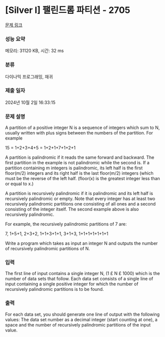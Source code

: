# [Silver I] 팰린드롬 파티션 - 2705 

[문제 링크](https://www.acmicpc.net/problem/2705) 

### 성능 요약

메모리: 31120 KB, 시간: 32 ms

### 분류

다이나믹 프로그래밍, 재귀

### 제출 일자

2024년 10월 2일 16:33:15

### 문제 설명

<p>A partition of a positive integer N is a sequence of integers which sum to N, usually written with plus signs between the numbers of the partition. For example</p>

<p>15 = 1+2+3+4+5 = 1+2+1+7+1+2+1</p>

<p>A partition is palindromic if it reads the same forward and backward. The first partition in the example is not palindromic while the second is. If a partition containing m integers is palindromic, its left half is the first floor(m/2) integers and its right half is the last floor(m/2) integers (which must be the reverse of the left half. (floor(x) is the greatest integer less than or equal to x.)</p>

<p>A partition is recursively palindromic if it is palindromic and its left half is recursively palindromic or empty. Note that every integer has at least two recursively palindromic partitions one consisting of all ones and a second consisting of the integer itself. The second example above is also recursively palindromic.</p>

<p>For example, the recursively palindromic partitions of 7 are:</p>

<p>7, 1+5+1, 2+3+2, 1+1+3+1+1, 3+1+3, 1+1+1+1+1+1+1</p>

<p>Write a program which takes as input an integer N and outputs the number of recursively palindromic partitions of N.</p>

### 입력 

 <p>The first line of input contains a single integer N, (1 £ N £ 1000) which is the number of data sets that follow. Each data set consists of a single line of input containing a single positive integer for which the number of recursively palindromic partitions is to be found.</p>

### 출력 

 <p>For each data set, you should generate one line of output with the following values: The data set number as a decimal integer (start counting at one), a space and the number of recursively palindromic partitions of the input value.</p>

